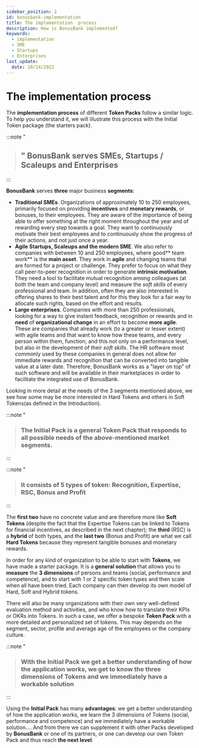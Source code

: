 ```yaml
---
sidebar_position: 2
id: bonusbank-implementation
title: The implementation  process
description: How is BonusBank implemented?
keywords:
  - implementation
  - SME
  - Startups
  - Enterprises
last_update:
  date: 10/14/2022
---
```


# The implementation process

The **implementation process** of different **Token Packs** follow a similar logic. To help you understand it, we will illustrate this process with the Initial Token package (the starters pack).

:::note "
> ## " BonusBank serves SMEs, Startups / Scaleups and Enterprises
:::

**BonusBank** serves **three** major business **segments**:

- **Traditional SMEs**. Organizations of approximately 10 to 250 employees, primarily focused on providing **incentives** and **monetary rewards**, or bonuses, to their employees. They are aware of the importance of being able to offer something at the right moment throughout the year and of rewarding every step towards a goal. They want to continuously motivate their best employees and to continuously show the progress of their actions, and not just once a year.
- **Agile Startups, Scaleups and the modern SME**. We also refer to companies with between 10 and 250 employees, where good** team work** is the **main asset**. They work in **agile** and changing teams that are formed for a project or challenge. They prefer to focus on what they call peer-to-peer recognition in order to generate **intrinsic motivation**. They need a tool to facilitate mutual recognition among colleagues (at both the team and company level) and measure the _soft skills_ of every professional and team. In addition, often they are also interested in offering shares to their best talent and for this they look for a fair way to allocate such rights, based on the effort and results.
- **Large enterprises**. Companies with more than 250 professionals, looking for a way to give instant feedback, recognition or rewards and in **need** of **organizational change** in an effort to become **more agile**. These are companies that already work (to a greater or lesser extent) with agile teams and that want to know how these teams, and every person within them, function; and this not only on a performance level, but also in the development of their _soft skills_. The HR software most commonly used by these companies in general does not allow for immediate rewards and recognition that can be converted into tangible value at a later date. Therefore, BonusBank works as a "layer on top" of such software and will be available in their marketplaces in order to facilitate the integrated use of BonusBank.

Looking in more detail at the needs of the 3 segments mentioned above, we see how some may be more interested in Hard Tokens and others in Soft Tokens(as defined in the Introduction).

:::note "
> ### The Initial Pack is a general Token Pack that responds to all possible needs of the above-mentioned market segments.
:::

:::note "
> ### It consists of 5 types of token: Recognition, Expertise, RSC, Bonus and Profit
:::

The **first two** have no concrete value and are therefore more like **Soft Tokens** (despite the fact that the Expertise Tokens can be linked to Tokens for financial incentives, as described in the next chapter); the **third** (RSC) is a **hybrid** of both types, and the **last two** (Bonus and Profit) are what we call **Hard Tokens** because they represent tangible bonuses and monetary rewards.

In order for any kind of organization to be able to start with **Tokens**, we have made a starter package. It is a **general solution** that allows you to **measure** the **3 dimensions** of persons and teams (social, performance and competence), and to start with 1 or 2 specific token types and then scale when all have been tried. Each company can then develop its own model of Hard, Soft and Hybrid tokens.

There will also be many organizations with their own very well-defined evaluation method and activities, and who know how to translate their KPIs or OKRs into Tokens. In such a case, we offer a bespoke **Token Pack** with a more detailed and personalized set of tokens. This may depends on the segment, sector, profile and average age of the employees or the company culture.

:::note "
> ### With the Initial Pack we get a better understanding of how the application works, we get to know the three dimensions of Tokens and we immediately have a workable solution
:::

Using the **Initial Pack** has many **advantages**: we get a better understanding of how the application works, we learn the 3 dimensions of Tokens (social, performance and competence) and we immediately have a workable solution…. And from there we can supplement it with other Packs developed by **BonusBank** or one of its partners, or one can develop our own Token Pack and thus reach **the next level**.
